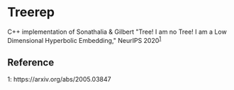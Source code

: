 # Treerep
C++ implementation of Sonathalia & Gilbert "Tree! I am no Tree! I am a Low Dimensional Hyperbolic Embedding," NeurIPS 2020<sup>[1](#1)</sup>


## Reference
<div><a name="1">1</a>: https://arxiv.org/abs/2005.03847

